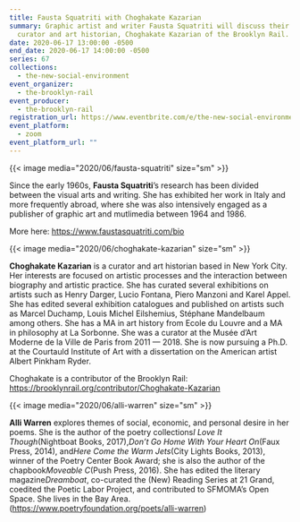 ```yaml
---
title: Fausta Squatriti with Choghakate Kazarian
summary: Graphic artist and writer Fausta Squatriti will discuss their work with
  curator and art historian, Choghakate Kazarian of the Brooklyn Rail.
date: 2020-06-17 13:00:00 -0500
end_date: 2020-06-17 14:00:00 -0500
series: 67
collections:
  - the-new-social-environment
event_organizer:
  - the-brooklyn-rail
event_producer:
  - the-brooklyn-rail
registration_url: https://www.eventbrite.com/e/the-new-social-environment-67-fausta-squatriti-tickets-109405217952
event_platform:
  - zoom
event_platform_url: ""
---
```

{{< image media="2020/06/fausta-squatriti" size="sm" >}}

Since the early 1960s, **Fausta Squatriti**’s research has been divided between the visual arts and writing. She has exhibited her work in Italy and more frequently abroad, where she was also intensively engaged as a publisher of graphic art and mutlimedia between 1964 and 1986.

More here: <https://www.faustasquatriti.com/bio>

{{< image media="2020/06/choghakate-kazarian" size="sm" >}}

**Choghakate Kazarian** is a curator and art historian based in New York City. Her interests are focused on artistic processes and the interaction between biography and artistic practice. She has curated several exhibitions on artists such as Henry Darger, Lucio Fontana, Piero Manzoni and Karel Appel. She has edited several exhibition catalogues and published on artists such as Marcel Duchamp, Louis Michel Eilshemius, Stéphane Mandelbaum among others. She has a MA in art history from Ecole du Louvre and a MA in philosophy at La Sorbonne. She was a curator at the Musée d’Art Moderne de la Ville de Paris from 2011 — 2018. She is now pursuing a Ph.D. at the Courtauld Institute of Art with a dissertation on the American artist Albert Pinkham Ryder.

Choghakate is a contributor of the Brooklyn Rail: <https://brooklynrail.org/contributor/Choghakate-Kazarian>

{{< image media="2020/06/alli-warren" size="sm" >}}

**Alli Warren** explores themes of social, economic, and personal desire in her poems. She is the author of the poetry collections*I Love It Though*(Nightboat Books, 2017),*Don’t Go Home With Your Heart On*(Faux Press, 2014), and*Here Come the Warm Jets*(City Lights Books, 2013), winner of the Poetry Center Book Award; she is also the author of the chapbook*Moveable C*(Push Press, 2016). She has edited the literary magazine*Dreamboat*, co-curated the (New) Reading Series at 21 Grand, coedited the Poetic Labor Project, and contributed to SFMOMA’s Open Space. She lives in the Bay Area. (<https://www.poetryfoundation.org/poets/alli-warren>)